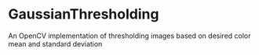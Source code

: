 # GaussianThresholding
An OpenCV implementation of thresholding images based on desired color mean and standard deviation

